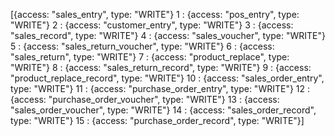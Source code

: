 [{access: "sales_entry", type: "WRITE"}
1
: 
{access: "pos_entry", type: "WRITE"}
2
: 
{access: "customer_entry", type: "WRITE"}
3
: 
{access: "sales_record", type: "WRITE"}
4
: 
{access: "sales_voucher", type: "WRITE"}
5
: 
{access: "sales_return_voucher", type: "WRITE"}
6
: 
{access: "sales_return", type: "WRITE"}
7
: 
{access: "product_replace", type: "WRITE"}
8
: 
{access: "sales_return_record", type: "WRITE"}
9
: 
{access: "product_replace_record", type: "WRITE"}
10
: 
{access: "sales_order_entry", type: "WRITE"}
11
: 
{access: "purchase_order_entry", type: "WRITE"}
12
: 
{access: "purchase_order_voucher", type: "WRITE"}
13
: 
{access: "sales_order_voucher", type: "WRITE"}
14
: 
{access: "sales_order_record", type: "WRITE"}
15
: 
{access: "purchase_order_record", type: "WRITE"}]
